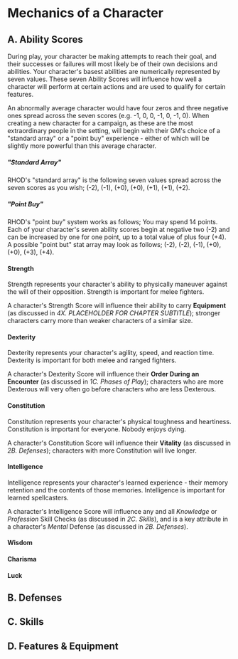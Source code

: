 # Mechanics of a Character
## A. Ability Scores
During play, your character be making attempts to reach their goal, and their successes or failures will most likely be of their own decisions and abilities. Your character's basest abilities are numerically represented by seven values. These seven Ability Scores will influence how well a character will perform at certain actions and are used to qualify for certain features.

An abnormally average character would have four zeros and three negative ones spread across the seven scores (e.g. -1, 0, 0, -1, 0, -1, 0). When creating a new character for a campaign, as these are the most extraordinary people in the setting, will begin with their GM's choice of a "standard array" or a "point buy" experience - either of which will be slightly more powerful than this average character.

##### "Standard Array"
RHOD's "standard array" is the following seven values spread across the seven scores as you wish; (-2), (-1), (+0), (+0), (+1), (+1), (+2).

##### "Point Buy"
RHOD's "point buy" system works as follows; You may spend 14 points. Each of your character's seven ability scores begin at negative two (-2) and can be increased by one for one point, up to a total value of plus four (+4). A possible "point but" stat array may look as follows; (-2), (-2), (-1), (+0), (+0), (+3), (+4).

#### Strength
Strength represents your character's ability to physically maneuver against the will of their opposition. Strength is important for melee fighters.

A character's Strength Score will influence their ability to carry **Equipment** (as discussed in *4X. PLACEHOLDER FOR CHAPTER SUBTITLE*); stronger characters carry more than weaker characters of a similar size.

#### Dexterity
Dexterity represents your character's agility, speed, and reaction time. Dexterity is important for both melee and ranged fighters.

A character's Dexterity Score will influence their **Order During an Encounter** (as discussed in *1C. Phases of Play*); characters who are more Dexterous will very often go before characters who are less Dexterous.

#### Constitution
Constitution represents your character's physical toughness and heartiness. Constitution is important for everyone. Nobody enjoys dying.

A character's Constitution Score will influence their **Vitality** (as discussed in *2B. Defenses*); characters with more Constitution will live longer.

#### Intelligence
Intelligence represents your character's learned experience - their memory retention and the contents of those memories. Intelligence is important for learned spellcasters.

A character's Intelligence Score will influence any and all *Knowledge* or *Profession* Skill Checks (as discussed in *2C. Skills*), and is a key attribute in a character's *Mental* Defense (as discussed in *2B. Defenses*).

#### Wisdom
#### Charisma
#### Luck

## B. Defenses
## C. Skills
## D. Features & Equipment




